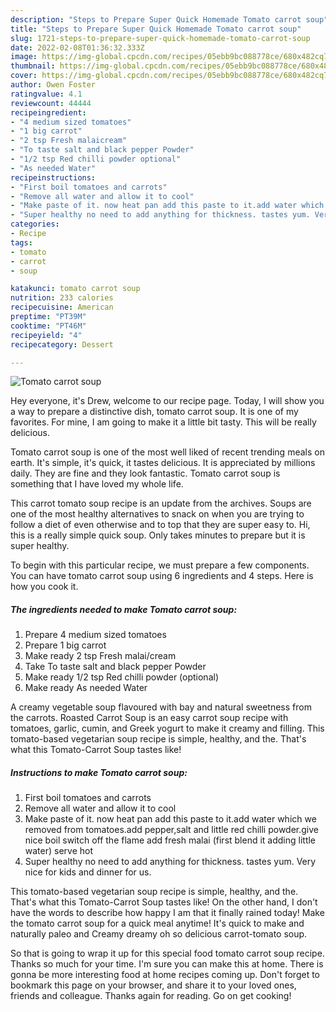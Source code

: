 ```yaml
---
description: "Steps to Prepare Super Quick Homemade Tomato carrot soup"
title: "Steps to Prepare Super Quick Homemade Tomato carrot soup"
slug: 1721-steps-to-prepare-super-quick-homemade-tomato-carrot-soup
date: 2022-02-08T01:36:32.333Z
image: https://img-global.cpcdn.com/recipes/05ebb9bc088778ce/680x482cq70/tomato-carrot-soup-recipe-main-photo.jpg
thumbnail: https://img-global.cpcdn.com/recipes/05ebb9bc088778ce/680x482cq70/tomato-carrot-soup-recipe-main-photo.jpg
cover: https://img-global.cpcdn.com/recipes/05ebb9bc088778ce/680x482cq70/tomato-carrot-soup-recipe-main-photo.jpg
author: Owen Foster
ratingvalue: 4.1
reviewcount: 44444
recipeingredient:
- "4 medium sized tomatoes"
- "1 big carrot"
- "2 tsp Fresh malaicream"
- "To taste salt and black pepper Powder"
- "1/2 tsp Red chilli powder optional"
- "As needed Water"
recipeinstructions:
- "First boil tomatoes and carrots"
- "Remove all water and allow it to cool"
- "Make paste of it. now heat pan add this paste to it.add water which we removed from tomatoes.add pepper,salt and little red chilli powder.give nice boil switch off the flame add fresh malai (first blend it adding little water) serve hot"
- "Super healthy no need to add anything for thickness. tastes yum. Very nice for kids and dinner for us."
categories:
- Recipe
tags:
- tomato
- carrot
- soup

katakunci: tomato carrot soup 
nutrition: 233 calories
recipecuisine: American
preptime: "PT39M"
cooktime: "PT46M"
recipeyield: "4"
recipecategory: Dessert

---
```



![Tomato carrot soup](https://img-global.cpcdn.com/recipes/05ebb9bc088778ce/680x482cq70/tomato-carrot-soup-recipe-main-photo.jpg)

Hey everyone, it's Drew, welcome to our recipe page. Today, I will show you a way to prepare a distinctive dish, tomato carrot soup. It is one of my favorites. For mine, I am going to make it a little bit tasty. This will be really delicious.

Tomato carrot soup is one of the most well liked of recent trending meals on earth. It's simple, it's quick, it tastes delicious. It is appreciated by millions daily. They are fine and they look fantastic. Tomato carrot soup is something that I have loved my whole life.

This carrot tomato soup recipe is an update from the archives. Soups are one of the most healthy alternatives to snack on when you are trying to follow a diet of even otherwise and to top that they are super easy to. Hi, this is a really simple quick soup. Only takes minutes to prepare but it is super healthy.


To begin with this particular recipe, we must prepare a few components. You can have tomato carrot soup using 6 ingredients and 4 steps. Here is how you cook it.

<!--inarticleads1-->

##### The ingredients needed to make Tomato carrot soup:

1. Prepare 4 medium sized tomatoes
1. Prepare 1 big carrot
1. Make ready 2 tsp Fresh malai/cream
1. Take To taste salt and black pepper Powder
1. Make ready 1/2 tsp Red chilli powder (optional)
1. Make ready As needed Water


A creamy vegetable soup flavoured with bay and natural sweetness from the carrots. Roasted Carrot Soup is an easy carrot soup recipe with tomatoes, garlic, cumin, and Greek yogurt to make it creamy and filling. This tomato-based vegetarian soup recipe is simple, healthy, and the. That's what this Tomato-Carrot Soup tastes like! 

<!--inarticleads2-->

##### Instructions to make Tomato carrot soup:

1. First boil tomatoes and carrots
1. Remove all water and allow it to cool
1. Make paste of it. now heat pan add this paste to it.add water which we removed from tomatoes.add pepper,salt and little red chilli powder.give nice boil switch off the flame add fresh malai (first blend it adding little water) serve hot
1. Super healthy no need to add anything for thickness. tastes yum. Very nice for kids and dinner for us.


This tomato-based vegetarian soup recipe is simple, healthy, and the. That's what this Tomato-Carrot Soup tastes like! On the other hand, I don't have the words to describe how happy I am that it finally rained today! Make the tomato carrot soup for a quick meal anytime! It's quick to make and naturally paleo and Creamy dreamy oh so delicious carrot-tomato soup. 

So that is going to wrap it up for this special food tomato carrot soup recipe. Thanks so much for your time. I'm sure you can make this at home. There is gonna be more interesting food at home recipes coming up. Don't forget to bookmark this page on your browser, and share it to your loved ones, friends and colleague. Thanks again for reading. Go on get cooking!

